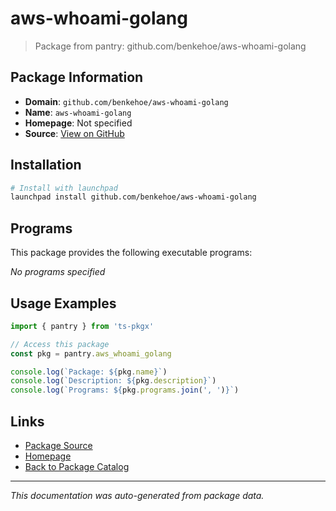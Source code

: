# aws-whoami-golang

> Package from pantry: github.com/benkehoe/aws-whoami-golang

## Package Information

- **Domain**: `github.com/benkehoe/aws-whoami-golang`
- **Name**: `aws-whoami-golang`
- **Homepage**: Not specified
- **Source**: [View on GitHub](https://github.com/pkgxdev/pantry/tree/main/projects/github.com/benkehoe/aws-whoami-golang/package.yml)

## Installation

```bash
# Install with launchpad
launchpad install github.com/benkehoe/aws-whoami-golang
```

## Programs

This package provides the following executable programs:

*No programs specified*

## Usage Examples

```typescript
import { pantry } from 'ts-pkgx'

// Access this package
const pkg = pantry.aws_whoami_golang

console.log(`Package: ${pkg.name}`)
console.log(`Description: ${pkg.description}`)
console.log(`Programs: ${pkg.programs.join(', ')}`)
```

## Links

- [Package Source](https://github.com/pkgxdev/pantry/tree/main/projects/github.com/benkehoe/aws-whoami-golang/package.yml)
- [Homepage](#)
- [Back to Package Catalog](../package-catalog.md)

---

*This documentation was auto-generated from package data.*
